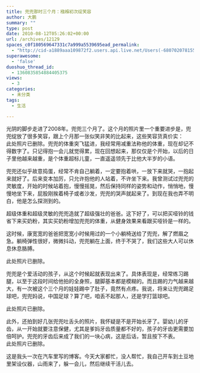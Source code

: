 ```yaml
---
title: 兜兜那时三个月：襁褓初次绽笑容
author: 大鹏
summary: ""
type: post
date: 2010-08-12T05:26:02+00:00
url: /archives/12129
spaces_c0f180569647331c7a999a5539695ead_permalink:
  - "http://cid-a1889aaa109872f2.users.api.live.net/Users(-6807020781556960526)/Blogs('A1889AAA109872F2!102')/Entries('A1889AAA109872F2!1348')?authkey=7T08dKQfQ0s%24"
superawesome:
  - 'false'
duoshuo_thread_id:
  - 1360835854884405375
views:
  - 3
categories:
  - 未分类
tags:
  - 生活

---
```

<div class="bvMsg" id="msgcns!A1889AAA109872F2!1348">
  光阴的脚步走进了2008年。兜兜三个月了。这个月的照片里一个重要进步是，兜兜绽放了很多笑容，跟上个月那一张似笑非笑的比起来，这些笑容货真价实：<br /> <span>此处照片已删除。</span>兜兜的体重突飞猛进，我经常用减重法称他的体重，现在却记不得数字了。只记得抱一会儿就觉得累，现在回想起来，那仅仅是个开始，以后的日子里他越来越重，是个体重超标儿童，一直遥遥领先于比他大半岁的小语。</p> 
  
  <p>
    兜兜还似乎故意捣蛋，经常不肯自己躺着，一定要抱着哄，一放下来就哭，一抱起来就好了。后来变本加厉，只允许抱他的人站着，不许坐下来。我曾测试过兜兜的灵敏度，开始的时候站着抱，慢慢摇晃，然后保持同样的姿势和动作，悄悄地，慢慢地坐下来，屁股刚挨着椅子或者沙发，兜兜的哭声就起来了。到现在我也弄不明白，他是怎么探测到的。
  </p>
  
  <p>
    超级体重和超级灵敏的兜兜造就了超级强壮的爸爸。这下好了，可以把买哑铃的钱省下来买奶粉，其实买奶粉增加兜兜的体重，从健身效果来看跟买哑铃是一样的。
  </p>
  
  <p>
    这时候，康宽宽的爸爸把宽宽小时候用过的一个小躺椅送给了兜兜，解了燃眉之急。躺椅弹性很好，微微抖动，兜兜躺在上面，终于不哭了，我们这些大人可以休息休息胳膊。
  </p>
  
  <p>
    此处照片已删除。
  </p>
  
  <p>
    兜兜是个爱活动的孩子，从这个时候起就表现出来了。具体表现是，经常练习踢腿，以至于这段时间给他拍的全身照，腿脚基本都是模糊的。而且踢的力气越来越大，有一次被这个三个月的娃娃踢中了肚子，竟然有点疼。我说，将来让兜兜踢足球吧，兜兜妈说，中国足球？算了吧，咱丢不起那人，还是学打篮球吧。
  </p>
  
  <p>
    此处照片已删除。
  </p>
  
  <p>
    此外，还拍到好几张兜兜吐舌头的照片，我怀疑是不是开始长牙了。婴幼儿的牙齿，从一开始就要注意保健，尤其是爹妈牙齿质量都不好的，孩子的牙齿更需要加倍呵护。兜兜的牙齿后来成了我们的一块心病，这是后话，暂且按下不表。<br /> <span>此处照片已删除。</span>
  </p>
  
  <p>
    这是我头一次在汽车里写的博客。今天大家都忙，没人帮忙，我自己开车到土豆地里架设仪器，山雨来了，躲一会儿，然后继续干活儿去。
  </p>
  
  <p>
    &nbsp;
  </p>
</div>
